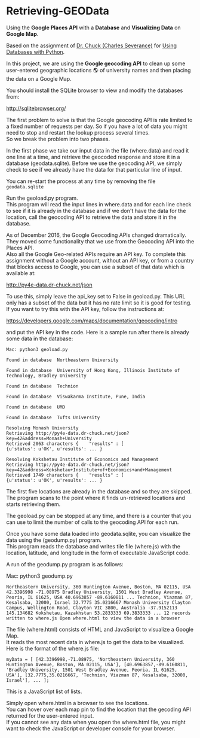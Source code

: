 # Retrieving-GEOData
Using the **Google Places API** with a **Database** and **Visualizing Data** on **Google Map**.

Based on the assignment of [Dr. Chuck (Charles Severance)](https://www.dr-chuck.com/) for [Using Databases with Python](https://www.coursera.org/learn/python-databases).

In this project, we are using the **Google geocoding API** to clean up some user-entered geographic locations :earth_americas: of university names and then placing the data on a Google Map.

You should install the SQLite browser to view and modify the databases from:

http://sqlitebrowser.org/

The first problem to solve is that the Google geocoding API is rate limited to a fixed number of requests per day.
So if you have a lot of data you might need to stop and restart the lookup process several times.  
So we break the problem into two phases.

In the first phase we take our input data in the file (where.data) and read it one line at a time, and retrieve the geocoded response and store it in a database (geodata.sqlite).
Before we use the geocoding API, we simply check to see if we already have the data for that particular line of input.

You can re-start the process at any time by removing the file `geodata.sqlite`

Run the geoload.py program.   
This program will read the input lines in where.data and for each line check to see if it is already in the database and if we don't have the data for the location, call the geocoding API to retrieve the data and store it in the database.

As of December 2016, the Google Geocoding APIs changed dramatically.
They moved some functionality that we use from the Geocoding API into the Places API.  
Also all the Google Geo-related APIs require an API key. 
To complete this assignment without a Google account, without an API key, or from a country that blocks access to Google, you can use a subset of that data which is available at:

http://py4e-data.dr-chuck.net/json

To use this, simply leave the api_key set to False in geoload.py.
This URL only has a subset of the data but it has no rate limit so it is good for testing.
If you want to try this with the API key, follow the instructions at:

https://developers.google.com/maps/documentation/geocoding/intro

and put the API key in the code.
Here is a sample run after there is already some data in the database:

```Shell
Mac: python3 geoload.py

Found in database  Northeastern University

Found in database  University of Hong Kong, Illinois Institute of Technology, Bradley University

Found in database  Technion

Found in database  Viswakarma Institute, Pune, India

Found in database  UMD

Found in database  Tufts University

Resolving Monash University
Retrieving http://py4e-data.dr-chuck.net/json?key=42&address=Monash+University
Retrieved 2063 characters {    "results" : [
{u'status': u'OK', u'results': ... }

Resolving Kokshetau Institute of Economics and Management
Retrieving http://py4e-data.dr-chuck.net/json?key=42&address=Kokshetau+Institute+of+Economics+and+Management
Retrieved 1749 characters {    "results" : [
{u'status': u'OK', u'results': ... }
```

The first five locations are already in the database and so they are skipped.  
The program scans to the point where it finds un-retrieved locations and starts retrieving them.

The geoload.py can be stopped at any time, and there is a counter that you can use to limit the number of calls to the geocoding API for each run.

Once you have some data loaded into geodata.sqlite, you can visualize the data using the (geodump.py) program.  
This program reads the database and writes tile file (where.js) with the location, latitude, and longitude in the form of executable JavaScript code.

A run of the geodump.py program is as follows:

Mac: python3 geodump.py

`Northeastern University, 360 Huntington Avenue, Boston, MA 02115, USA 42.3396998 -71.08975
Bradley University, 1501 West Bradley Avenue, Peoria, IL 61625, USA 40.6963857 -89.6160811
...
Technion, Viazman 87, Kesalsaba, 32000, Israel 32.7775 35.0216667
Monash University Clayton Campus, Wellington Road, Clayton VIC 3800, Australia -37.9152113 145.134682
Kokshetau, Kazakhstan 53.2833333 69.3833333
...
12 records written to where.js
Open where.html to view the data in a browser`

The file (where.html) consists of HTML and JavaScript to visualize a Google Map.  
It reads the most recent data in where.js to get the data to be visualized.  
Here is the format of the where.js file:

`myData = [
[42.3396998,-71.08975, 'Northeastern University, 360 Huntington Avenue, Boston, MA 02115, USA'],
[40.6963857,-89.6160811, 'Bradley University, 1501 West Bradley Avenue, Peoria, IL 61625, USA'],
[32.7775,35.0216667, 'Technion, Viazman 87, Kesalsaba, 32000, Israel'],
   ...
];`

This is a JavaScript list of lists.  

Simply open where.html in a browser to see the locations.  
You can hover over each map pin to find the location that the gecoding API returned for the user-entered input.  
If you cannot see any data when you open the where.html file, you might want to check the JavaScript or developer console for your browser.
